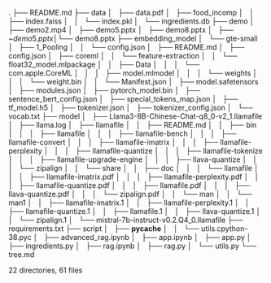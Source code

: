.
├── README.md
├── data
│   ├── data.pdf
│   ├── food_incomp
│   │   ├── index.faiss
│   │   └── index.pkl
│   └── ingredients.db
├── demo
│   ├── demo2.mp4
│   ├── demo5.pptx
│   ├── demo8.pptx
│   ├── ~$demo5.pptx
│   └── ~$demo8.pptx
├── embedding_model
│   └── gte-small
│       ├── 1_Pooling
│       │   └── config.json
│       ├── README.md
│       ├── config.json
│       ├── coreml
│       │   └── feature-extraction
│       │       └── float32_model.mlpackage
│       │           ├── Data
│       │           │   └── com.apple.CoreML
│       │           │       ├── model.mlmodel
│       │           │       └── weights
│       │           │           └── weight.bin
│       │           └── Manifest.json
│       ├── model.safetensors
│       ├── modules.json
│       ├── pytorch_model.bin
│       ├── sentence_bert_config.json
│       ├── special_tokens_map.json
│       ├── tf_model.h5
│       ├── tokenizer.json
│       ├── tokenizer_config.json
│       └── vocab.txt
├── model
│   ├── Llama3-8B-Chinese-Chat-q8_0-v2_1.llamafile
│   ├── llama.log
│   ├── llamafile
│   │   ├── README.md
│   │   ├── bin
│   │   │   ├── llamafile
│   │   │   ├── llamafile-bench
│   │   │   ├── llamafile-convert
│   │   │   ├── llamafile-imatrix
│   │   │   ├── llamafile-perplexity
│   │   │   ├── llamafile-quantize
│   │   │   ├── llamafile-tokenize
│   │   │   ├── llamafile-upgrade-engine
│   │   │   ├── llava-quantize
│   │   │   └── zipalign
│   │   └── share
│   │       ├── doc
│   │       │   └── llamafile
│   │       │       ├── llamafile-imatrix.pdf
│   │       │       ├── llamafile-perplexity.pdf
│   │       │       ├── llamafile-quantize.pdf
│   │       │       ├── llamafile.pdf
│   │       │       ├── llava-quantize.pdf
│   │       │       └── zipalign.pdf
│   │       └── man
│   │           └── man1
│   │               ├── llamafile-imatrix.1
│   │               ├── llamafile-perplexity.1
│   │               ├── llamafile-quantize.1
│   │               ├── llamafile.1
│   │               ├── llava-quantize.1
│   │               └── zipalign.1
│   └── mistral-7b-instruct-v0.2.Q4_0.llamafile
├── requirements.txt
├── script
│   ├── __pycache__
│   │   └── utils.cpython-38.pyc
│   ├── advanced_rag.ipynb
│   ├── app.ipynb
│   ├── app.py
│   ├── ingredients.py
│   ├── rag.ipynb
│   ├── rag.py
│   └── utils.py
└── tree.md

22 directories, 61 files
